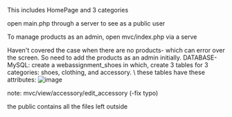 

This includes HomePage and 3 categories 

open main.php through a server to see as a public user

To manage products as an admin, open mvc/index.php via a serve

Haven't covered the case when there are no products- which can error over the screen. So need to add the products as an admin initially.
DATABASE- MySQL: create a webassignment_shoes in which, create 3 tables for 3 categories: shoes, clothing, and accessory. \\
                 these tables have these attributes: ![image](https://github.com/dungnguyen73/WEB-Assignment/assets/91122031/09cba6ca-313c-410e-b99d-0159ce288965)

            
note: mvc/view/accessory/edit_accessory    (-fix typo)


the public contains all the files left outside 
